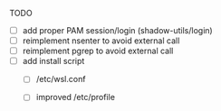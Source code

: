 TODO

- [ ] add proper PAM session/login (shadow-utils/login)
- [ ] reimplement nsenter to avoid external call
- [ ] reimplement pgrep to avoid external call
- [ ] add install script
  - [ ] /etc/wsl.conf
  - [ ] improved /etc/profile

